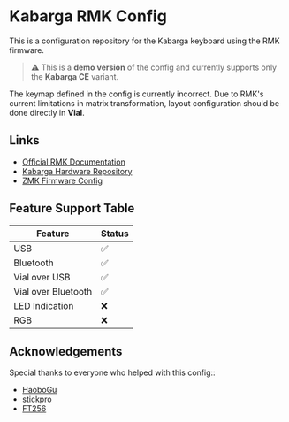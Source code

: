 # Kabarga RMK Config

This is a configuration repository for the Kabarga keyboard using the RMK firmware.

> ⚠️ This is a **demo version** of the config and currently supports only the **Kabarga CE** variant.

The keymap defined in the config is currently incorrect. Due to RMK's current limitations in matrix transformation, layout configuration should be done directly in **Vial**. 

## Links

- [Official RMK Documentation](https://haobogu.github.io/rmk/)  
- [Kabarga Hardware Repository](https://github.com/aroum/kabarga)  
- [ZMK Firmware Config](https://github.com/aroum/zmk-kabarga)  

## Feature Support Table

| Feature             | Status |
| ------------------- | ------ |
| USB                 | ✅     |
| Bluetooth           | ✅     |
| Vial over USB       | ✅     |
| Vial over Bluetooth | ✅     |
| LED Indication      | ❌     |
| RGB                 | ❌     |

## Acknowledgements

Special thanks to everyone who helped with this config::

- [HaoboGu](https://github.com/HaoboGu)  
- [stickpro](https://github.com/stickpro)  
- [FT256](https://github.com/FT256)  
